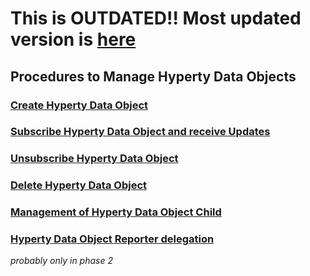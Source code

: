**This is OUTDATED!! Most updated version is [here](https://github.com/reTHINK-project/dev-service-framework/blob/d3.2-working-docs/docs/specs/dynamic-view/data-sync/readme.md)**
==================================================================================================================================================================================

Procedures to Manage Hyperty Data Objects
-----------------------------------------

### [Create Hyperty Data Object](data-object-creation.md)

### [Subscribe Hyperty Data Object and receive Updates](data-object-subscription.md)

### [Unsubscribe Hyperty Data Object](data-object-unsubscription.md)

### [Delete Hyperty Data Object](data-object-delete.md)

### [Management of Hyperty Data Object Child](data-object-child.md)

### [Hyperty Data Object Reporter delegation](data-object-reporter-delegation.md)

*probably only in phase 2*
